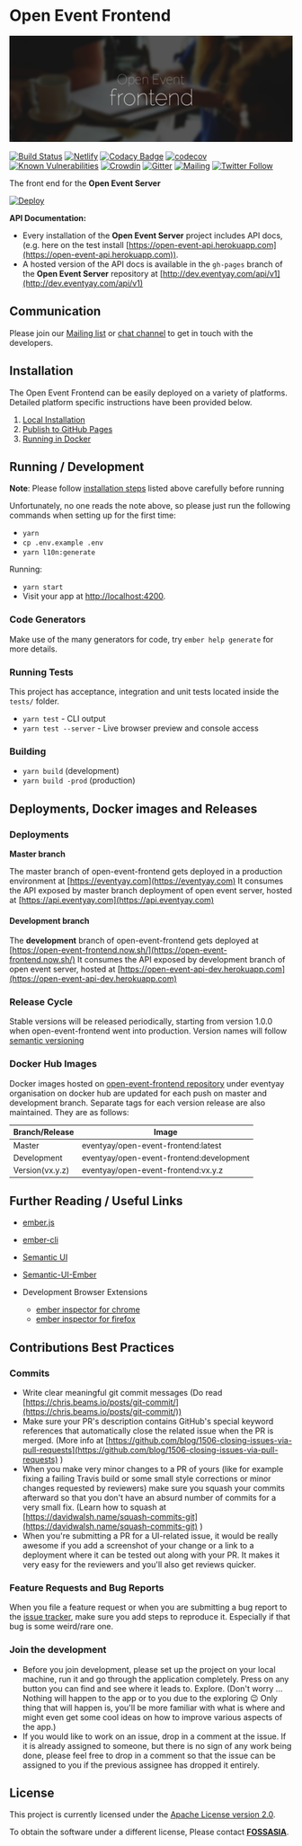 # Open Event Frontend
![Open Event Frontend](docs/images/Frontend_Branding.png)

[![Build Status](https://travis-ci.org/fossasia/open-event-frontend.svg?branch=development)](https://travis-ci.org/fossasia/open-event-frontend)
[![Netlify](https://img.shields.io/netlify/89d57fdc-826c-400b-af13-c542e9513f62)](https://app.netlify.com/sites/open-event/deploys)
[![Codacy Badge](https://api.codacy.com/project/badge/Grade/0d51cf60fc734d3699fd6eff6054e483)](https://www.codacy.com/app/fossasia/open-event-frontend?utm_source=github.com&amp;utm_medium=referral&amp;utm_content=fossasia/open-event-frontend&amp;utm_campaign=Badge_Grade)
[![codecov](https://codecov.io/gh/fossasia/open-event-frontend/branch/development/graph/badge.svg)](https://codecov.io/gh/fossasia/open-event-frontend)
[![Known Vulnerabilities](https://snyk.io/test/github/fossasia/open-event-frontend/badge.svg)](https://snyk.io/test/github/fossasia/open-event-frontend)
[![Crowdin](https://d322cqt584bo4o.cloudfront.net/open-event-frontend/localized.svg)](http://translate.eventyay.com/project/open-event-frontend)
[![Gitter](https://img.shields.io/badge/chat-on%20gitter-ff006f.svg?style=flat-square)](https://gitter.im/fossasia/open-event-frontend)
[![Mailing](https://img.shields.io/badge/Mailing-List-red.svg)](https://groups.google.com/forum/#!forum/open-event)
[![Twitter Follow](https://img.shields.io/twitter/follow/eventyay.svg?style=social&label=Follow&maxAge=2592000?style=flat-square)](https://twitter.com/eventyay)

The front end for the **Open Event Server**

[![Deploy](https://www.herokucdn.com/deploy/button.svg)](https://heroku.com/deploy)

**API Documentation:**
-   Every installation of the **Open Event Server** project includes API docs, (e.g. here on the test install [https://open-event-api.herokuapp.com](https://open-event-api.herokuapp.com)).
-   A hosted version of the API docs is available in the `gh-pages` branch of the **Open Event Server** repository at [http://dev.eventyay.com/api/v1](http://dev.eventyay.com/api/v1)

## Communication

Please join our [Mailing list](https://groups.google.com/forum/#!forum/open-event) or [chat channel](https://gitter.im/fossasia/open-event-frontend) to get in touch with the developers.

## Installation

The Open Event Frontend can be easily deployed on a variety of platforms. Detailed platform specific instructions have been provided below.

1.  [Local Installation](/docs/installation/local.md)
2.  [Publish to GitHub Pages](/docs/installation/Publish-to-GitHub-Pages.md)
3.  [Running in Docker](/docs/installation/docker.md)

## Running / Development

**Note**: Please follow [installation steps](/docs/installation/local.md#steps) listed above carefully before running 

Unfortunately, no one reads the note above, so please just run the following commands when setting up for the first time:
-   `yarn`
-   `cp .env.example .env`
-   `yarn l10n:generate`

Running:
-   `yarn start`
-   Visit your app at [http://localhost:4200](http://localhost:4200).

### Code Generators

Make use of the many generators for code, try `ember help generate` for more details.

### Running Tests

This project has acceptance, integration and unit tests located inside the `tests/` folder.

-   `yarn test` - CLI output
-   `yarn test --server` - Live browser preview and console access

### Building

-   `yarn build` (development)
-   `yarn build -prod` (production)

## Deployments, Docker images and Releases

### Deployments
**Master branch** 

The master branch of open-event-frontend gets deployed in a production environment at [https://eventyay.com](https://eventyay.com)
It consumes the API exposed by master branch deployment of open event server, hosted at [https://api.eventyay.com](https://api.eventyay.com)

#### Development branch

The **development** branch of open-event-frontend gets deployed at [https://open-event-frontend.now.sh/](https://open-event-frontend.now.sh/)
It consumes the API exposed by development branch of open event server, hosted at [https://open-event-api-dev.herokuapp.com](https://open-event-api-dev.herokuapp.com)

### Release Cycle

Stable versions will be released periodically, starting from version 1.0.0 when open-event-frontend went into production. Version names will follow [semantic versioning](https://semver.org/)

### Docker Hub Images
Docker images hosted on [open-event-frontend repository](https://cloud.docker.com/u/eventyay/repository/docker/eventyay/open-event-frontend) under eventyay organisation on docker hub are updated for each push on master and development branch. Separate tags for each version release are also maintained. They are as follows:

| Branch/Release  | Image                                    |
| --------------- | ---------------------------------------- |
| Master          | eventyay/open-event-frontend:latest      |
| Development     | eventyay/open-event-frontend:development | 
| Version(vx.y.z) | eventyay/open-event-frontend:vx.y.z      |

## Further Reading / Useful Links

-   [ember.js](https://emberjs.com/)

-   [ember-cli](https://ember-cli.com/)

-   [Semantic UI](https://semantic-ui.com/)

-   [Semantic-UI-Ember](https://semantic-org.github.io/Semantic-UI-Ember/)

-   Development Browser Extensions
    -   [ember inspector for chrome](https://chrome.google.com/webstore/detail/ember-inspector/bmdblncegkenkacieihfhpjfppoconhi)
    -   [ember inspector for firefox](https://addons.mozilla.org/en-US/firefox/addon/ember-inspector/)

## Contributions Best Practices

### Commits

-   Write clear meaningful git commit messages (Do read [https://chris.beams.io/posts/git-commit/](https://chris.beams.io/posts/git-commit/))
-   Make sure your PR's description contains GitHub's special keyword references that automatically close the related issue when the PR is merged. (More info at [https://github.com/blog/1506-closing-issues-via-pull-requests](https://github.com/blog/1506-closing-issues-via-pull-requests) )
-   When you make very minor changes to a PR of yours (like for example fixing a failing Travis build or some small style corrections or minor changes requested by reviewers) make sure you squash your commits afterward so that you don't have an absurd number of commits for a very small fix. (Learn how to squash at [https://davidwalsh.name/squash-commits-git](https://davidwalsh.name/squash-commits-git) )
-   When you're submitting a PR for a UI-related issue, it would be really awesome if you add a screenshot of your change or a link to a deployment where it can be tested out along with your PR. It makes it very easy for the reviewers and you'll also get reviews quicker.

### Feature Requests and Bug Reports

When you file a feature request or when you are submitting a bug report to the [issue tracker](https://github.com/fossasia/open-event-frontend/issues), make sure you add steps to reproduce it. Especially if that bug is some weird/rare one.

### Join the development

-   Before you join development, please set up the project on your local machine, run it and go through the application completely. Press on any button you can find and see where it leads to. Explore. (Don't worry ... Nothing will happen to the app or to you due to the exploring :wink: Only thing that will happen is, you'll be more familiar with what is where and might even get some cool ideas on how to improve various aspects of the app.)
-   If you would like to work on an issue, drop in a comment at the issue. If it is already assigned to someone, but there is no sign of any work being done, please feel free to drop in a comment so that the issue can be assigned to you if the previous assignee has dropped it entirely.

## License

This project is currently licensed under the [Apache License version 2.0](LICENSE).

To obtain the software under a different license, Please contact **[FOSSASIA](https://blog.fossasia.org/contact/)**.
